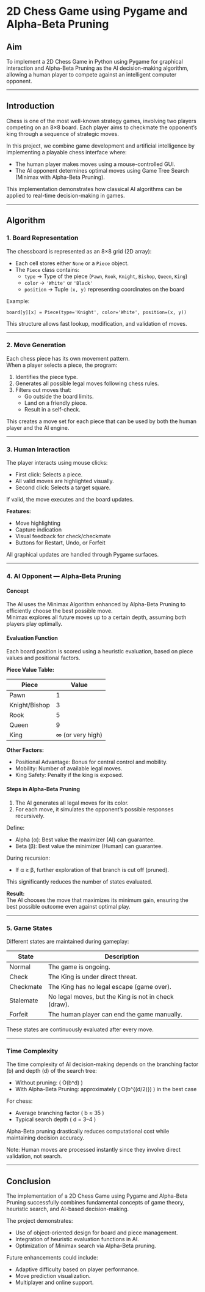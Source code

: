# 2D Chess Game using Pygame and Alpha-Beta Pruning

## Aim
To implement a 2D Chess Game in Python using Pygame for graphical interaction and Alpha-Beta Pruning as the AI decision-making algorithm, allowing a human player to compete against an intelligent computer opponent.

---

## Introduction
Chess is one of the most well-known strategy games, involving two players competing on an 8×8 board. Each player aims to checkmate the opponent’s king through a sequence of strategic moves.

In this project, we combine game development and artificial intelligence by implementing a playable chess interface where:

- The human player makes moves using a mouse-controlled GUI.
- The AI opponent determines optimal moves using Game Tree Search (Minimax with Alpha-Beta Pruning).

This implementation demonstrates how classical AI algorithms can be applied to real-time decision-making in games.

---

## Algorithm

### 1. Board Representation
The chessboard is represented as an 8×8 grid (2D array):

- Each cell stores either `None` or a `Piece` object.  
- The `Piece` class contains:
  - `type` → Type of the piece (`Pawn`, `Rook`, `Knight`, `Bishop`, `Queen`, `King`)
  - `color` → `'White'` or `'Black'`
  - `position` → Tuple `(x, y)` representing coordinates on the board

Example:
```
board[y][x] = Piece(type='Knight', color='White', position=(x, y))
```

This structure allows fast lookup, modification, and validation of moves.

---

### 2. Move Generation
Each chess piece has its own movement pattern.  
When a player selects a piece, the program:

1. Identifies the piece type.  
2. Generates all possible legal moves following chess rules.  
3. Filters out moves that:
   - Go outside the board limits.  
   - Land on a friendly piece.  
   - Result in a self-check.

This creates a move set for each piece that can be used by both the human player and the AI engine.

---

### 3. Human Interaction
The player interacts using mouse clicks:

- First click: Selects a piece.  
- All valid moves are highlighted visually.  
- Second click: Selects a target square.

If valid, the move executes and the board updates.

**Features:**

- Move highlighting  
- Capture indication  
- Visual feedback for check/checkmate  
- Buttons for Restart, Undo, or Forfeit  

All graphical updates are handled through Pygame surfaces.

---

### 4. AI Opponent — Alpha-Beta Pruning

#### Concept
The AI uses the Minimax Algorithm enhanced by Alpha-Beta Pruning to efficiently choose the best possible move.  
Minimax explores all future moves up to a certain depth, assuming both players play optimally.

#### Evaluation Function
Each board position is scored using a heuristic evaluation, based on piece values and positional factors.

**Piece Value Table:**

| Piece   | Value   |
|----------|----------|
| Pawn     | 1        |
| Knight/Bishop | 3  |
| Rook     | 5        |
| Queen    | 9        |
| King     | ∞ (or very high) |

**Other Factors:**

- Positional Advantage: Bonus for central control and mobility.  
- Mobility: Number of available legal moves.  
- King Safety: Penalty if the king is exposed.

#### Steps in Alpha-Beta Pruning
1. The AI generates all legal moves for its color.  
2. For each move, it simulates the opponent’s possible responses recursively.  

Define:

- Alpha (α): Best value the maximizer (AI) can guarantee.  
- Beta (β): Best value the minimizer (Human) can guarantee.  

During recursion:

- If α ≥ β, further exploration of that branch is cut off (pruned).  

This significantly reduces the number of states evaluated.

**Result:**  
The AI chooses the move that maximizes its minimum gain, ensuring the best possible outcome even against optimal play.

---

### 5. Game States

Different states are maintained during gameplay:

| State      | Description |
|-------------|-------------|
| Normal      | The game is ongoing. |
| Check       | The King is under direct threat. |
| Checkmate   | The King has no legal escape (game over). |
| Stalemate   | No legal moves, but the King is not in check (draw). |
| Forfeit     | The human player can end the game manually. |

These states are continuously evaluated after every move.

---

### Time Complexity
The time complexity of AI decision-making depends on the branching factor (b) and depth (d) of the search tree:

- Without pruning: \( O(b^d) \)
- With Alpha-Beta Pruning: approximately \( O(b^{(d/2)}) \) in the best case

For chess:

- Average branching factor \( b ≈ 35 \)
- Typical search depth \( d = 3–4 \)

Alpha-Beta pruning drastically reduces computational cost while maintaining decision accuracy.

Note: Human moves are processed instantly since they involve direct validation, not search.

---

## Conclusion
The implementation of a 2D Chess Game using Pygame and Alpha-Beta Pruning successfully combines fundamental concepts of game theory, heuristic search, and AI-based decision-making.

The project demonstrates:

- Use of object-oriented design for board and piece management.  
- Integration of heuristic evaluation functions in AI.  
- Optimization of Minimax search via Alpha-Beta pruning.

Future enhancements could include:

- Adaptive difficulty based on player performance.  
- Move prediction visualization.  
- Multiplayer and online support.
```
